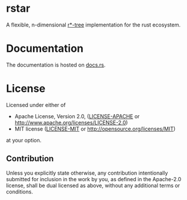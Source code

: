 # rstar

A flexible, n-dimensional [r*-tree](https://en.wikipedia.org/wiki/R*_tree) implementation for the rust ecosystem.

# Documentation
The documentation is hosted on [docs.rs](https://docs.rs/rstar/).

# License

Licensed under either of

 * Apache License, Version 2.0, ([LICENSE-APACHE](LICENSE-APACHE) or http://www.apache.org/licenses/LICENSE-2.0)
 * MIT license ([LICENSE-MIT](LICENSE-MIT) or http://opensource.org/licenses/MIT)

at your option.

## Contribution

Unless you explicitly state otherwise, any contribution intentionally
submitted for inclusion in the work by you, as defined in the Apache-2.0
license, shall be dual licensed as above, without any additional terms or
conditions.
